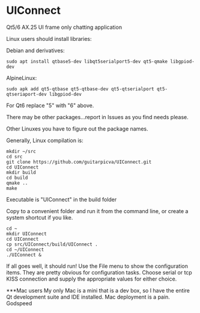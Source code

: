 # UIConnect
Qt5/6 AX.25 UI frame only chatting application

Linux users should install libraries:

Debian and derivatives:
````
sudo apt install qtbase5-dev libqt5serialport5-dev qt5-qmake libgpiod-dev
````
AlpineLinux:
````
sudo apk add qt5-qtbase qt5-qtbase-dev qt5-qtserialport qt5-qtseriaport-dev libgpiod-dev
````
For Qt6 replace "5" with "6" above.

There may be other packages...report in Issues as you find needs please.

Other Linuxes you have to figure out the package names.

Generally, Linux compilation is:
````
mkdir ~/src
cd src
git clone https://github.com/guitarpicva/UIConnect.git
cd UIConnect
mkdir build
cd build
qmake ..
make 
````
Executable is "UIConnect" in the build folder

Copy to a convenient folder and run it from the command line, or create a 
system shortcut if you like.
````
cd ~
mkdir UIConnect
cd UIConnect
cp src/UIConnect/build/UIConnect .
cd ~/UIConnect
./UIConnect &
````
If all goes well, it should run!  Use the File menu to show the configuration items.
They are pretty obvious for configuration tasks.  Choose serial or tcp KISS connection
and supply the appropriate values for either choice.


***Mac users 
My only Mac is a mini that is a dev box, so I have the entire Qt development suite and IDE installed.
Mac deployment is a pain.  Godspeed
